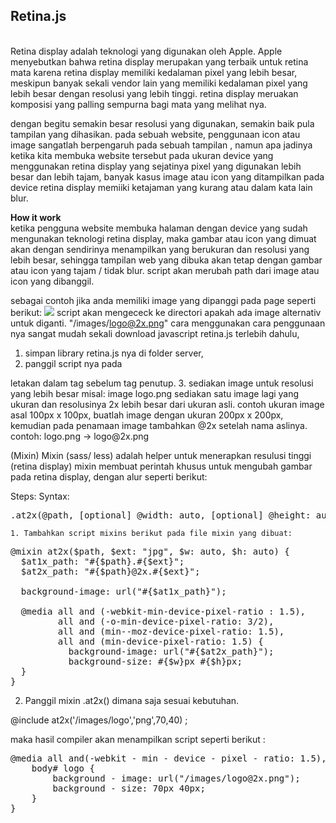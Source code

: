 <h2>Retina.js</h2><br>
Retina display adalah teknologi yang digunakan oleh Apple. Apple menyebutkan bahwa retina display merupakan yang terbaik untuk retina mata karena retina display memiliki kedalaman pixel yang lebih besar, meskipun banyak sekali vendor lain yang memiliki kedalaman pixel yang lebih besar dengan resolusi yang lebih tinggi. retina display meruakan komposisi yang palling sempurna bagi mata yang melihat nya.

dengan begitu semakin besar resolusi yang digunakan, semakin baik pula tampilan yang dihasikan. pada sebuah website,
penggunaan icon atau image  sangatlah berpengaruh pada sebuah tampilan , namun apa jadinya ketika kita membuka website tersebut pada ukuran device yang menggunakan retina display yang sejatinya pixel yang digunakan lebih besar dan lebih tajam, banyak kasus image atau icon yang ditampilkan pada device retina  display memiiki ketajaman yang kurang atau dalam kata lain blur.

<strong>How it work</strong> <br>
ketika pengguna website membuka halaman dengan device yang sudah mengunakan teknologi retina display, maka gambar atau icon yang dimuat akan dengan sendirinya menampilkan yang berukuran dan  resolusi yang lebih besar, sehingga tampilan web yang dibuka akan tetap dengan gambar atau icon yang tajam / tidak blur.
script akan merubah path dari image atau icon yang dibanggil.

sebagai contoh jika anda memiliki image yang dipanggi pada page seperti berikut:
<img src="/images/logo.png" />
 script akan mengececk ke directori apakah ada image alternativ untuk diganti.
"/images/logo@2x.png"
cara menggunakan 
cara penggunaan nya sangat mudah sekali download javascript retina.js  terlebih dahulu, <br>
1. simpan library retina.js nya di folder server,<br>
2. panggil script nya pada <br>
<strong>
<script type="text/javascript" src="/your_path/retina.js"></script>
</strong>
 letakan dalam tag <head> sebelum tag penutup.
3. sediakan image untuk resolusi yang lebih besar misal: image logo.png sediakan satu image lagi yang ukuran dan resolusinya 2x lebih besar dari ukuran asli. contoh ukuran image asal 100px x 100px, buatlah image dengan ukuran 200px x 200px, kemudian pada penamaan image tambahkan @2x setelah nama aslinya.  
contoh:
logo.png -> logo@2x.png

(Mixin)
Mixin (sass/ less) adalah helper untuk menerapkan resulusi tinggi (retina display) mixin membuat perintah khusus untuk mengubah gambar pada retina display, dengan alur seperti berikut:

Steps:
Syntax:
<pre>
.at2x(@path, [optional] @width: auto, [optional] @height: auto);
</pre>

	1. Tambahkan script mixins berikut pada file mixin yang dibuat:

<pre>
@mixin at2x($path, $ext: "jpg", $w: auto, $h: auto) {
  $at1x_path: "#{$path}.#{$ext}";
  $at2x_path: "#{$path}@2x.#{$ext}";

  background-image: url("#{$at1x_path}");

  @media all and (-webkit-min-device-pixel-ratio : 1.5),
         all and (-o-min-device-pixel-ratio: 3/2),
         all and (min--moz-device-pixel-ratio: 1.5),
         all and (min-device-pixel-ratio: 1.5) {
           background-image: url("#{$at2x_path}");
           background-size: #{$w}px #{$h}px;
  }
}
</pre>

  2. Panggil mixin .at2x() dimana saja sesuai kebutuhan.

@include at2x('/images/logo','png',70,40) ;

maka hasil compiler akan menampilkan script seperti berikut :

<pre>
@media all and(-webkit - min - device - pixel - ratio: 1.5), all and(-o - min - device - pixel - ratio: 3 / 2), all and(min--moz - device - pixel - ratio: 1.5), all and(min - device - pixel - ratio: 1.5) {
    body# logo {
        background - image: url("/images/logo@2x.png");
        background - size: 70px 40px;
    }
}
</pre>




